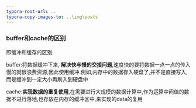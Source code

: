 ```yaml
---
typora-root-url: ..
typora-copy-images-to: ..\img\posts
---
```


### buffer和cache的区别

即缓冲和缓存的区别:

buffer:将数据缓冲下来, **解决快与慢的交接问题**,速度快的要将数据一点一点的传入慢的就很浪费资源,因此使用缓冲.例如,内存中的数据存入硬盘了,并不是直接写入,而是缓冲到一定大小再刷入到硬盘中

cache:**实现数据的重复使用**,在需要进行大规模的数据计算中,作为运算中间值的数据不进行落地,也存放在内存的缓冲区中,来实现的data的复用

